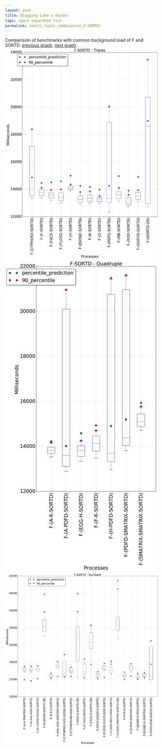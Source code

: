 ```yaml
---
layout: post
title: Blogging Like a Hacker
tags: space separated list
permalink: /multi_tuple_combination_F-SORTD/
---
```


Comparision of benchmarks with common background load of F and SORTD.
[previous graph](../multi_tuple_combination_F-SMATRIX/), [next graph](../multi_tuple_combination_F-ZB/)
<img src="./images/triple/F/F-SORTD_box.png" alt="graph figure"><img src="./images/quadruple/F/F-SORTD_box.png" alt="graph figure"><img src="./images/quintuple/F/F-SORTD_box.png" alt="graph figure">
